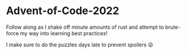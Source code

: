 # Advent-of-Code-2022
Follow along as I shake off minute amounts of rust and attempt to brute-force my way into learning best practices!

I make sure to do the puzzles days late to prevent spoilers 😜
